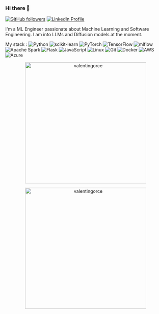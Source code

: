 ### Hi there 👋

[![GitHub followers](https://img.shields.io/github/followers/valentingorce?label=Follow&style=social)](https://github.com/valentingorce)
[![LinkedIn Profile](https://img.shields.io/badge/linkedin-%230077B5.svg?style=flat&logo=linkedin&logoColor=white)](linkedin.com/in/valentin-gorce-69887015b)

I'm a ML Engineer passionate about Machine Learning and Software Engineering. I am into LLMs and Diffusion models at the moment.

My stack :
![Python](https://img.shields.io/badge/python-3670A0?style=flat&logo=python&logoColor=ffdd54)
![scikit-learn](https://img.shields.io/badge/scikit--learn-%23F7931E.svg?style=flat&logo=scikit-learn&logoColor=white)
![PyTorch](https://img.shields.io/badge/PyTorch-%23EE4C2C.svg?style=flat&logo=PyTorch&logoColor=white)
![TensorFlow](https://img.shields.io/badge/TensorFlow-FF6F00?style=flat&logo=tensorflow&logoColor=white)
![mlflow](https://img.shields.io/badge/mlflow-%23d9ead3.svg?style=flat&logo=numpy&logoColor=blue)
![Apache Spark](https://img.shields.io/badge/Apache%20Spark-FDEE21?style=flat&logo=apachespark&logoColor=black)
![Flask](https://img.shields.io/badge/flask-%23000.svg?style=flat&logo=flask&logoColor=white)
![JavaScript](https://img.shields.io/badge/javascript-%23323330.svg?style=flat&logo=javascript&logoColor=%23F7DF1E)
![Linux](https://img.shields.io/badge/Linux-FCC624?style=flat&logo=linux&logoColor=black)
![Git](https://img.shields.io/badge/git-%23F05033.svg?style=flat&logo=git&logoColor=white)
![Docker](https://img.shields.io/badge/docker-%230db7ed.svg?style=flat&logo=docker&logoColor=white)
![AWS](https://img.shields.io/badge/AWS-%23FF9900.svg?style=flat&logo=amazon-aws&logoColor=white)
![Azure](https://img.shields.io/badge/azure-%230072C6.svg?style=flat&logo=microsoftazure&logoColor=white)


<p align="center">
<a href="https://github.com/valentingorce">
<img align="center" src="https://github-readme-stats.vercel.app/api/top-langs/?username=valentingorce&hide=jupyter%20notebook,HTML&layout=compact" width="380" alt="valentingorce" />
</a>
</p>

<p align="center">
<a href="https://github.com/valentingorce">
<img align="center" src="https://github-readme-stats.vercel.app/api?username=valentingorce&custom_title=My%20Personal%20GitHub%20Stats&include_all_commits=True&count_private=true&show_icons=true&locale=en&theme=dark&layout=compac" width="380" alt="valentingorce" />  
</a>
</p>